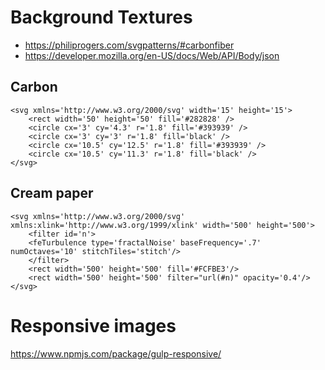 # Background Textures

* https://philiprogers.com/svgpatterns/#carbonfiber
* https://developer.mozilla.org/en-US/docs/Web/API/Body/json

## Carbon

    <svg xmlns='http://www.w3.org/2000/svg' width='15' height='15'>
        <rect width='50' height='50' fill='#282828' />
        <circle cx='3' cy='4.3' r='1.8' fill='#393939' />
        <circle cx='3' cy='3' r='1.8' fill='black' />
        <circle cx='10.5' cy='12.5' r='1.8' fill='#393939' />
        <circle cx='10.5' cy='11.3' r='1.8' fill='black' />
    </svg>

## Cream paper

    <svg xmlns='http://www.w3.org/2000/svg' xmlns:xlink='http://www.w3.org/1999/xlink' width='500' height='500'>
        <filter id='n'>
        <feTurbulence type='fractalNoise' baseFrequency='.7' numOctaves='10' stitchTiles='stitch'/>
        </filter>
        <rect width='500' height='500' fill='#FCFBE3'/>
        <rect width='500' height='500' filter="url(#n)" opacity='0.4'/>
    </svg>
    

# Responsive images

https://www.npmjs.com/package/gulp-responsive/